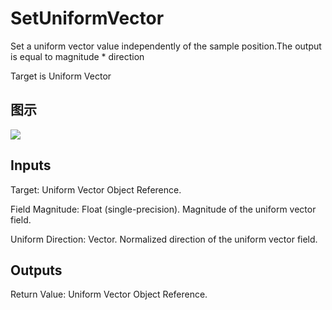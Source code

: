 # SetUniformVector

Set a uniform vector value independently of the sample position.The output is equal to magnitude * direction

Target is Uniform Vector

## 图示

![]($-20221218-19001249.png)

## Inputs

Target: Uniform Vector Object Reference.

Field Magnitude: Float (single-precision). Magnitude of the uniform vector field.

Uniform Direction: Vector. Normalized direction of the uniform vector field.  

## Outputs

Return Value: Uniform Vector Object Reference.

